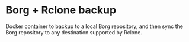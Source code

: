 # Borg + Rclone backup
Docker container to backup to a local Borg repository, and then sync the Borg repository to any destination supported by Rclone.
